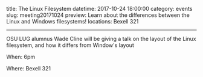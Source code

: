 title: The Linux Filesystem
datetime: 2017-10-24 18:00:00
category: events
slug: meeting20171024
preview: Learn about the differences between the Linux and Windows filesystems!
locations: Bexell 321 

---

OSU LUG alumnus Wade Cline will be giving a talk on the layout of the Linux filesystem, and how it differs from Window's layout

When: 6pm

Where: Bexell 321
